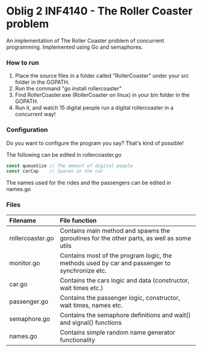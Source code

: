 # Oblig 2 INF4140 - The Roller Coaster problem
An implementation of The Roller Coaster problem of concurrent
programming. Implemented using Go and semaphores.

### How to run
1. Place the source files in a folder called "RollerCoaster" under
your src folder in the GOPATH.
2. Run the command "go install rollercoaster"
3. Find RollerCoaster.exe (RollerCoaster on linux) in your bin
folder in the GOPATH.
4. Run it, and watch 15 digital people run a digital rollercoaster
in a concurrent way!

### Configuration
Do you want to configure the program you say? That's kind of possible!

The following can be edited in rollercoaster.go
```go
const queueSize // The amount of digital people
const carCap	// Spaces in the car
```

The names used for the rides and the passengers can be edited in 
names.go

### Files
| Filename         | File function                      |
| :--------------- | :--------------------------------- |
| rollercoaster.go | Contains main method and spawns the goroutines for the other parts, as well as some utils |
| monitor.go       | Contains most of the program logic, the methods used by car and passenger to synchronize etc. |
| car.go           | Contains the cars logic and data (constructor, wait times etc.) |
| passenger.go     | Contains the passenger logic, constructor, wait times, names etc. |
| semaphore.go     | Contains the semaphore definitions and wait() and signal() functions |
| names.go         | Contains simple random name generator functionality |
